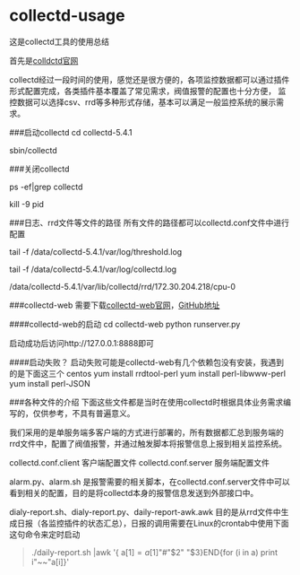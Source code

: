 collectd-usage
==============

这是collectd工具的使用总结

首先是[colldctd官网](https://collectd.org/)

collectd经过一段时间的使用，感觉还是很方便的，各项监控数据都可以通过插件形式配置完成，各类插件基本覆盖了常见需求，阀值报警的配置也十分方便，
监控数据可以选择csv、rrd等多种形式存储，基本可以满足一般监控系统的展示需求。

###启动collectd
cd collectd-5.4.1

sbin/collectd

###关闭collectd

ps -ef|grep collectd

kill -9 pid


###日志、rrd文件等文件的路径
所有文件的路径都可以collectd.conf文件中进行配置

tail -f /data/collectd-5.4.1/var/log/threshold.log 

tail -f /data/collectd-5.4.1/var/log/collectd.log 

/data/collectd-5.4.1/var/lib/collectd/rrd/172.30.204.218/cpu-0


###collectd-web
需要下载[collectd-web官网](http://collectdweb.appspot.com/)，[GitHub地址](https://github.com/httpdss/collectd-web)

####collectd-web的启动
cd collectd-web
python runserver.py

启动成功后访问http://127.0.0.1:8888即可

####启动失败？
启动失败可能是collectd-web有几个依赖包没有安装，我遇到的是下面这三个
centos
yum install rrdtool-perl
yum install perl-libwww-perl
yum install perl-JSON


###各种文件的介绍
下面这些文件都是当时在使用collectd时根据具体业务需求编写的，仅供参考，不具有普遍意义。

我们采用的是单服务端多客户端的方式进行部署的，所有数据都汇总到服务端的rrd文件中，配置了阀值报警，并通过触发脚本将报警信息上报到相关监控系统。

collectd.conf.client 客户端配置文件
collectd.conf.server 服务端配置文件

alarm.py、alarm.sh 是报警需要的相关脚本，在collectd.conf.server文件中可以看到相关的配置，目的是将collectd本身的报警信息发送到外部接口中。

dialy-report.sh、dialy-report.py、daily-report-awk.awk 目的是从rrd文件中生成日报（各监控插件的状态汇总），日报的调用需要在Linux的crontab中使用下面这句命令来定时启动

> ./daily-report.sh |awk '{ a[$1] =a[$1]"#"$2" "$3}END{for (i in a) print i"~~"a[i]}'
